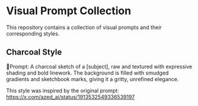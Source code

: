 # Visual Prompt Collection

This repository contains a collection of visual prompts and their corresponding styles.

## Charcoal Style

💬Prompt:
A charcoal sketch of a [subject], raw and textured with expressive shading and bold linework. The background is filled with smudged gradients and sketchbook marks, giving it a gritty, unrefined elegance.

This style was inspired by the original prompt: https://x.com/azed_ai/status/1913532549336539197
